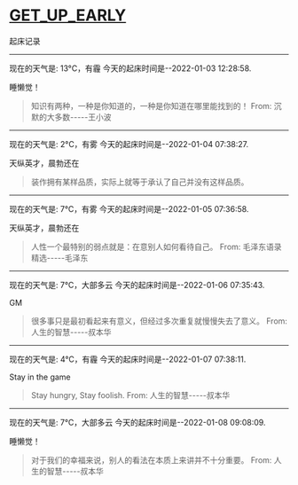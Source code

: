 # [GET_UP_EARLY](https://github.com/linziyang1106/2022/issues/12)

起床记录

---

现在的天气是: 13°C，有霾
今天的起床时间是--2022-01-03 12:28:58.

 睡懒觉！

 >  知识有两种，一种是你知道的，一种是你知道在哪里能找到的！ 
 From: 沉默的大多数-----王小波

---

现在的天气是: 2°C，有雾
今天的起床时间是--2022-01-04 07:38:27.

 天纵英才，晨勃还在

 >  装作拥有某样品质，实际上就等于承认了自己并没有这样品质。

---

现在的天气是: 7°C，有雾
今天的起床时间是--2022-01-05 07:36:58.

 天纵英才，晨勃还在

 >  人性一个最特别的弱点就是：在意别人如何看待自己。 
 From: 毛泽东语录精选-----毛泽东

---

现在的天气是: 7°C，大部多云
今天的起床时间是--2022-01-06 07:35:43.

 GM

 >  很多事只是最初看起来有意义，但经过多次重复就慢慢失去了意义。 
 From: 人生的智慧-----叔本华

---

现在的天气是: 4°C，有霾
今天的起床时间是--2022-01-07 07:38:11.

 Stay in the game

 >  Stay hungry, Stay foolish. 
 From: 人生的智慧-----叔本华

---

现在的天气是: 7°C，大部多云
今天的起床时间是--2022-01-08 09:08:09.

 睡懒觉！

 >  对于我们的幸福来说，别人的看法在本质上来讲并不十分重要。 
 From: 人生的智慧-----叔本华